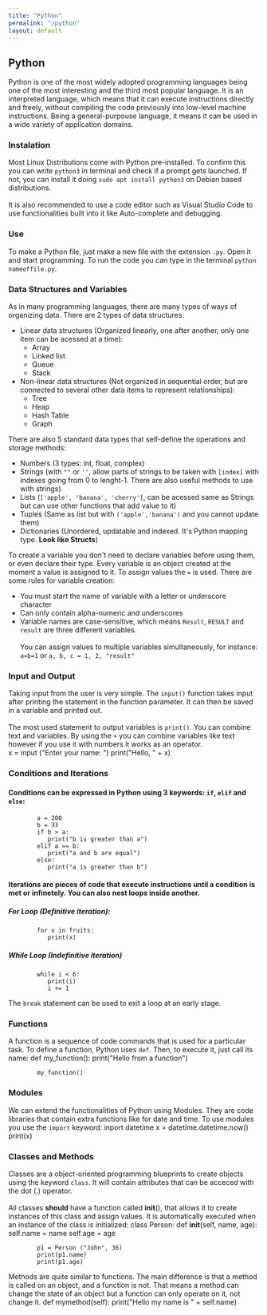 ```yaml
---
title: "Python"
permalink: "/python"
layout: default
---
```



## Python

Python is one of the most widely adopted programming languages being one of the most interesting and the third most popular language. It is an interpreted language, which means that it can execute instructions directly and freely, without compiling the code previously into low-level machine instructions. Being a general-purpouse language, it means it can be used in a wide variety of application domains.

### Instalation

Most Linux Distributions come with Python pre-installed. To confirm this you can write `python3` in terminal and check if a prompt gets launched. If not, you can install it doing `sudo apt install python3` on Debian based distributions.  
\
It is also recommended to use a code editor such as Visual Studio Code to use functionalities built into it like Auto-complete and debugging.

### Use

To make a Python file, just make a new file with the extension `.py`. Open it and start programming. To run the code you can type in the terminal `python nameoffile.py`.

### Data Structures and Variables

As in many programming languages, there are many types of ways of organizing data. There are 2 types of data structures:  

* Linear data structures (Organized linearly, one after another, only one item can be acessed at a time):
    * Array
    * Linked list
    * Queue
    * Stack  
* Non-linear data structures (Not organized in sequential order, but are connected to several other data items to represent relationships):
    * Tree
    * Heap
    * Hash Table
    * Graph

There are also 5 standard data types that self-define the operations and storage methods:
* Numbers (3 types: int, float, complex)
* Strings (with `""` or `''`, allow parts of strings to be taken with `[index]` with indexes going from 0 to lenght-1. There are also useful methods to use with strings) 
* Lists (`['apple', 'banana', 'cherry']`, can be acessed same as Strings but can use other functions that add value to it)
* Tuples (Same as list but with `('apple','banana')` and you cannot update them)
* Dictionaries  (Unordered, updatable and indexed. It's Python mapping type. **Look like Structs**)

To create a variable you don't need to declare variables before using them, or even declare their type. Every variable is an object created at the moment a value is assigned to it. To assign values the `=` is used. There are some rules for variable creation:
* You must start the name of variable with a letter or underscore character
* Can only contain alpha-numeric and underscores
* Variable names are case-sensitive, which means `Result`, `RESULT` and `result` are three different variables.  
\
You can assign values to multiple variables simultaneously, for instance:  
`a=b=1` or `a, b, c = 1, 2, "result"`  

### Input and Output 

Taking input from the user is very simple. The `input()` function takes input after printing the statement in the function parameter. It can then be saved in a variable and printed out.  
\
The most used statement to output variables is `print()`. You can combine text and variables. By using the `+` you can combine variables like text however if you use it with numbers it works as an operator.  
            x = input ("Enter your name: ")
            print("Hello, " + x)

### Conditions and Iterations

#### Conditions can be expressed in Python using 3 keywords: `if`, `elif` and `else`:
            a = 200
            b = 33
            if b > a:
               print("b is greater than a")
            elif a == b:
               print("a and b are equal")
            else:
               print("a is greater than b")

#### Iterations are pieces of code that execute instructions until a condition is met or infinetely. You can also nest loops inside another.
##### For Loop (Definitive iteration):
            for x in fruits:
               print(x)

##### While Loop (Indefinitive iteration)
            while i < 6:
               print(i)
               i += 1

The `break` statement can be used to exit a loop at an early stage.

### Functions

A function is a sequence of code commands that is used for a particular task. To define a function, Python uses `def`. Then, to execute it, just call its name:
            def my_function():
               print("Hello from a function")
               
            my_function()
            
### Modules

We can extend the functionalities of Python using Modules. They are code libraries that contain extra functions like for date and time. To use modules you use the `import` keyword:
            inport datetime
            x = datetime.datetime.now()
            print(x)

### Classes and Methods

Classes are a object-oriented programming blueprints to create objects using the keyword `class`. It will contain attributes that can be acceced with the dot (.) operator.  
\
All classes **should** have a function called __init__(), that allows it to create instances of this class and assign values. It is automatically executed when an instance of the class is initialized:
            class Person:
               def __init__(self, name, age):
                  self.name = name
                  self.age = age
            
            p1 = Person ("John", 36)
            print(p1.name)
            print(p1.age)
            
Methods are quite similar to functions. The main difference is that a method is  called on an object, and a function is not. That means a method can change the state of an object but a function can only operate on it, not change it.
            def mymethod(self):
               print("Hello my name is " + self.name)
